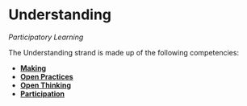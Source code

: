 Understanding
======
*Participatory Learning*

The Understanding strand is made up of the following competencies:

* **[Making](https://github.com/mozilla/webliteracymap/blob/master/fluency-v1.1/Understanding/making.md)** 
* **[Open Practices](https://github.com/mozilla/webliteracymap/blob/master/fluency-v1.1/Understanding/open-practices.md)**
* **[Open Thinking](https://github.com/mozilla/webliteracymap/blob/master/fluency-v1.1/Understanding/open-thinking.md)**
* **[Participation](https://github.com/mozilla/webliteracymap/blob/master/fluency-v1.1/Understanding/participation.md)**